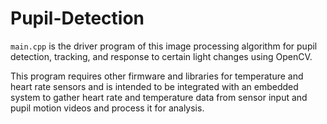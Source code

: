 # Pupil-Detection

``` main.cpp ``` is the driver program of this image processing algorithm for pupil detection, tracking, and response to certain light changes using OpenCV.

This program requires other firmware and libraries for temperature and heart rate sensors and is intended to be integrated with an embedded system to gather heart rate and temperature data from sensor input and pupil motion videos and process it for analysis.
